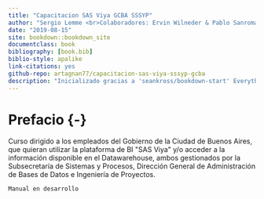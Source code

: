 ```yaml
--- 
title: "Capacitacion SAS Viya GCBA SSSYP"
author: "Sergio Lemme <br>Colaboradores: Ervin Wilneder & Pablo Sanroman"
date: "2019-08-15"
site: bookdown::bookdown_site
documentclass: book
bibliography: [book.bib]
biblio-style: apalike
link-citations: yes
github-repo: artagnan77/capacitacion-sas-viya-sssyp-gcba
description: "Inicializado gracias a 'seankross/bookdown-start' Everything you need (and nothing more) to start a bookdown book."
---
```



# Prefacio {-}

Curso dirigido a los empleados del Gobierno de la Ciudad de Buenos Aires, que quieran utilizar la plataforma de BI "SAS Viya" y/o acceder a la información disponible en el Datawarehouse, ambos gestionados por la Subsecretaría de Sistemas y Procesos, Dirección General de Administración de Bases de Datos e Ingeniería de Proyectos.



```r
Manual en desarrollo
```
